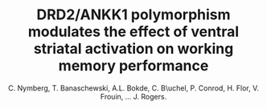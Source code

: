 ---
author: C. Nymberg, T. Banaschewski, A.L. Bokde, C. B\uchel, P. Conrod, H. Flor, V. Frouin, ... J. Rogers.
title: DRD2/ANKK1 polymorphism modulates the effect of ventral striatal activation on working memory performance
journal: Neuropsychopharmacology
year: 2014
type: article
doi: 10.1038/npp.2014.83
volume: 39
number: 10
---